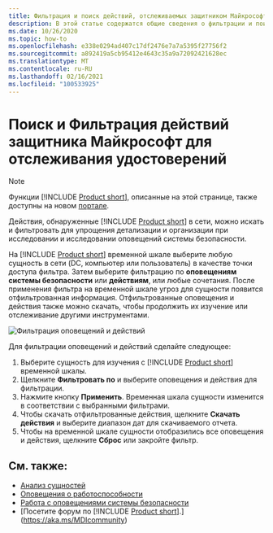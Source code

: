 ```yaml
---
title: Фильтрация и поиск действий, отслеживаемых защитником Майкрософт для операций идентификации
description: В этой статье содержатся общие сведения о фильтрации и поиске отслеживаемых действий с помощью защитника Майкрософт для идентификации.
ms.date: 10/26/2020
ms.topic: how-to
ms.openlocfilehash: e338e0294ad407c17df2476e7a7a5395f27756f2
ms.sourcegitcommit: a892419a5cb95412e4643c35a9a72092421628ec
ms.translationtype: MT
ms.contentlocale: ru-RU
ms.lasthandoff: 02/16/2021
ms.locfileid: "100533925"
---
```

# <a name="microsoft-defender-for-identity-monitored-activities-search-and-filter"></a>Поиск и Фильтрация действий защитника Майкрософт для отслеживания удостоверений

> [!NOTE]
> Функции [!INCLUDE [Product short](includes/product-short.md)], описанные на этой странице, также доступны на новом [портале](https://portal.cloudappsecurity.com).

Действия, обнаруженные [!INCLUDE [Product short](includes/product-short.md)] в сети, можно искать и фильтровать для упрощения детализации и организации при исследовании и исследовании оповещений системы безопасности.

На [!INCLUDE [Product short](includes/product-short.md)] временной шкале выберите любую сущность в сети (DC, компьютер или пользователь) в качестве точки доступа фильтра. Затем выберите фильтрацию по **оповещениям системы безопасности** или **действиям**, или любые сочетания. После применения фильтра на временной шкале угроз для сущности появится отфильтрованная информация. Отфильтрованные оповещения и действия также можно скачать, чтобы продолжить их изучение или отслеживание другими инструментами.

![Фильтрация оповещений и действий](media/activities-filter.png)

Для фильтрации оповещений и действий сделайте следующее:

 1. Выберите сущность для изучения с [!INCLUDE [Product short](includes/product-short.md)] временной шкалы.
 2. Щелкните **Фильтровать по** и выберите оповещения и действия для фильтрации.
 3. Нажмите кнопку **Применить**. Временная шкала сущности изменится в соответствии с выбранными фильтрами.
 4. Чтобы скачать отфильтрованные действия, щелкните **Скачать действия** и выберите диапазон дат для скачиваемого отчета.
 5. Чтобы на временной шкале сущности отобразились все оповещения и действия, щелкните **Сброс** или закройте фильтр.

## <a name="see-also"></a>См. также:

- [Анализ сущностей](investigate-entity.md)
- [Оповещения о работоспособности](health-alerts.md)
- [Работа с оповещениями системы безопасности](working-with-suspicious-activities.md)
- [Посетите форум по [!INCLUDE [Product short](includes/product-short.md)].](https://aka.ms/MDIcommunity)

